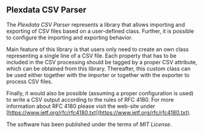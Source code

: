 ## Plexdata CSV Parser

The _Plexdata CSV Parser_ represents a library that allows importing and exporting of CSV files based on a user-defined class. Further, it is possible to configure the importing and exporting behavior.

Main feature of this library is that users only need to create an own class representing a single line of a CSV file. Each property that has to be included in the CSV processing should be tagged by a proper CSV attribute, which can be obtained from this library. Thereafter, this custom class can be used either together with the importer or together with the exporter to process CSV files.

Finally, it would also be possible (assuming a proper configuration is used) to write a CSV output according to the rules of RFC 4180. For more information about RFC 4180 please visit the web-site under [https://www.ietf.org/rfc/rfc4180.txt](https://www.ietf.org/rfc/rfc4180.txt).

The software has been published under the terms of _MIT License_.

